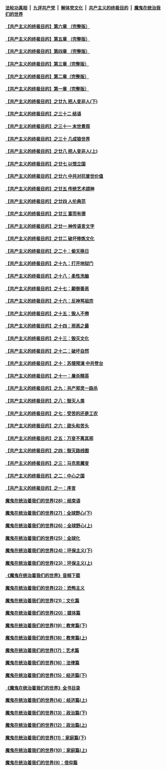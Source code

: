 ####  [法轮功真相](../../../../basic/blob/master/README.md?t=06302202) &nbsp;|&nbsp; [九评共产党](../../../../9ping.md/blob/master/README.md?t=06302202) &nbsp;|&nbsp; [解体党文化](../../../../jtdwh.md/blob/master/README.md?t=06302202)  &nbsp;|&nbsp; [共产主义的终极目的](../../../../gczydzjmd.md/blob/master/README.md?t=06302202) &nbsp;|&nbsp; [魔鬼在统治我们的世界](../../../../mgztzwmdsj.md/blob/master/README.md?t=06302202) 

#### [【共产主义的终极目的】第六章 （完整版）](../pages/nsc422/n11428913.md?t=06302202) 

#### [【共产主义的终极目的】第五章 （完整版）](../pages/nsc422/n11428912.md?t=06302202) 

#### [【共产主义的终极目的】第四章 （完整版）](../pages/nsc422/n11428907.md?t=06302202) 

#### [【共产主义的终极目的】第三章（完整版）](../pages/nsc422/n11428848.md?t=06302202) 

#### [【共产主义的终极目的】第二章（完整版）](../pages/nsc422/n11428831.md?t=06302202) 

#### [【共产主义的终极目的】第一章（完整版）](../pages/nsc422/n11417651.md?t=06302202) 

#### [【共产主义的终极目的】之廿九 把人变非人(下)](../pages/nsc422/n11344140.md?t=06302202) 

#### [【共产主义的终极目的】之三十二 结语](../pages/nsc422/n11360535.md?t=06302202) 

#### [【共产主义的终极目的】之三十一 末世景观](../pages/nsc422/n11351129.md?t=06302202) 

#### [【共产主义的终极目的】之三十 几成狼世界](../pages/nsc422/n11348280.md?t=06302202) 

#### [【共产主义的终极目的】之廿八 把人变非人(上)](../pages/nsc422/n11340492.md?t=06302202) 

#### [【共产主义的终极目的】之廿七 以恨立国](../pages/nsc422/n11336944.md?t=06302202) 

#### [【共产主义的终极目的】之廿六 中共对抗普世价值](../pages/nsc422/n11324785.md?t=06302202) 

#### [【共产主义的终极目的】之廿五 传统艺术颂神](../pages/nsc422/n11296396.md?t=06302202) 

#### [【共产主义的终极目的】之廿四 人伦典范](../pages/nsc422/n11296397.md?t=06302202) 

#### [【共产主义的终极目的】之廿三 富而有德](../pages/nsc422/n11283598.md?t=06302202) 

#### [【共产主义的终极目的】之廿一 神传语言文字](../pages/nsc422/n11263265.md?t=06302202) 

#### [【共产主义的终极目的】之廿二 破坏修炼文化](../pages/nsc422/n11245728.md?t=06302202) 

#### [【共产主义的终极目的】之二十：偷天换日](../pages/nsc422/n11238846.md?t=06302202) 

#### [【共产主义的终极目的】之十九：打开地狱门](../pages/nsc422/n11206376.md?t=06302202) 

#### [【共产主义的终极目的】之十八：柔性洗脑](../pages/nsc422/n11199994.md?t=06302202) 

#### [【共产主义的终极目的】之十七：颠倒善恶](../pages/nsc422/n11179782.md?t=06302202) 

#### [【共产主义的终极目的】之十六：反神骂祖宗](../pages/nsc422/n11166798.md?t=06302202) 

#### [【共产主义的终极目的】之十五：毁人不倦](../pages/nsc422/n11166792.md?t=06302202) 

#### [【共产主义的终极目的】之十四：邪恶之最](../pages/nsc422/n11150249.md?t=06302202) 

#### [【共产主义的终极目的】之十三：毁灭文化](../pages/nsc422/n11135227.md?t=06302202) 

#### [【共产主义的终极目的】之十二：破坏自然](../pages/nsc422/n11135214.md?t=06302202) 

#### [【共产主义的终极目的】之十：苏俄预演 中共登台](../pages/nsc422/n11118424.md?t=06302202) 

#### [【共产主义的终极目的】之十一：屠杀精英](../pages/nsc422/n11118442.md?t=06302202) 

#### [【共产主义的终极目的】之九：共产邪灵一路杀](../pages/nsc422/n11114139.md?t=06302202) 

#### [【共产主义的终极目的】之八：毁灭人类](../pages/nsc422/n11108503.md?t=06302202) 

#### [【共产主义的终极目的】之七：受苦的还是工农](../pages/nsc422/n11101809.md?t=06302202) 

#### [【共产主义的终极目的】之六：甜头和苦头](../pages/nsc422/n11096971.md?t=06302202) 

#### [【共产主义的终极目的】之五：万变不离其邪](../pages/nsc422/n11091285.md?t=06302202) 

#### [【共产主义的终极目的】之四：毁灭路线图](../pages/nsc422/n11086284.md?t=06302202) 

#### [【共产主义的终极目的】之三：马克思魔变](../pages/nsc422/n11061941.md?t=06302202) 

#### [【共产主义的终极目的】之二：中心之国](../pages/nsc422/n11047728.md?t=06302202) 

#### [【共产主义的终极目的】之一：序言](../pages/nsc422/n11086077.md?t=06302202) 

#### [魔鬼在统治着我们的世界(28)：结束语](../pages/nsc422/n10936246.md?t=06302202) 

#### [魔鬼在统治着我们的世界(27)：全球野心(下)](../pages/nsc422/n10928319.md?t=06302202) 

#### [魔鬼在统治着我们的世界(26)：全球野心(上)](../pages/nsc422/n10900318.md?t=06302202) 

#### [魔鬼在统治着我们的世界(25)：全球化](../pages/nsc422/n10788205.md?t=06302202) 

#### [魔鬼在统治着我们的世界(24)：环保主义(下)](../pages/nsc422/n10695307.md?t=06302202) 

#### [魔鬼在统治着我们的世界(23)：环保主义(上)](../pages/nsc422/n10688613.md?t=06302202) 

#### [《魔鬼在统治着我们的世界》音频下载](../pages/nsc422/n10635553.md?t=06302202) 

#### [魔鬼在统治着我们的世界(22)：恐怖主义](../pages/nsc422/n10614727.md?t=06302202) 

#### [魔鬼在统治着我们的世界(21)：文化篇](../pages/nsc422/n10597706.md?t=06302202) 

#### [魔鬼在统治着我们的世界(20)：媒体篇](../pages/nsc422/n10586579.md?t=06302202) 

#### [魔鬼在统治着我们的世界(19)：教育篇(下)](../pages/nsc422/n10564808.md?t=06302202) 

#### [魔鬼在统治着我们的世界(18)：教育篇(上)](../pages/nsc422/n10526970.md?t=06302202) 

#### [魔鬼在统治着我们的世界(17)：艺术篇](../pages/nsc422/n10499093.md?t=06302202) 

#### [魔鬼在统治着我们的世界(16)：法律篇](../pages/nsc422/n10485969.md?t=06302202) 

#### [魔鬼在统治着我们的世界(15)：经济篇(下)](../pages/nsc422/n10469975.md?t=06302202) 

#### [《魔鬼在统治着我们的世界》全书目录](../pages/nsc422/n10464261.md?t=06302202) 

#### [魔鬼在统治着我们的世界(14)：经济篇(上)](../pages/nsc422/n10457370.md?t=06302202) 

#### [魔鬼在统治着我们的世界(13)：政治篇(下)](../pages/nsc422/n10448270.md?t=06302202) 

#### [魔鬼在统治着我们的世界(12)：政治篇(上)](../pages/nsc422/n10444576.md?t=06302202) 

#### [魔鬼在统治着我们的世界(11)：家庭篇(下)](../pages/nsc422/n10440961.md?t=06302202) 

#### [魔鬼在统治着我们的世界(10)：家庭篇(上)](../pages/nsc422/n10435448.md?t=06302202) 

#### [魔鬼在统治着我们的世界(9)：信仰篇](../pages/nsc422/n10432159.md?t=06302202) 

